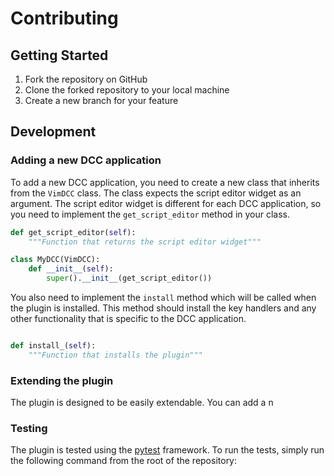 # Contributing

## Getting Started

1. Fork the repository on GitHub
2. Clone the forked repository to your local machine
3. Create a new branch for your feature

## Development

### Adding a new DCC application

To add a new DCC application, you need to create a new class that inherits from the `VimDCC` class. The class expects the script editor widget as an argument. The script editor widget is different for each DCC application, so you need to implement the `get_script_editor` method in your class.


```python
def get_script_editor(self):
    """Function that returns the script editor widget"""

class MyDCC(VimDCC):
    def __init__(self):
        super().__init__(get_script_editor())

```

You also need to implement the `install` method which will be called when the plugin is installed. This method should install the key handlers and any other functionality that is specific to the DCC application.

```python

def install_(self):
    """Function that installs the plugin"""

```

### Extending the plugin

The plugin is designed to be easily extendable. You can add a n

### Testing

The plugin is tested using the [pytest](https://docs.pytest.org/en/latest/) framework. To run the tests, simply run the following command from the root of the repository:

```bash
